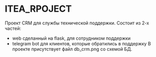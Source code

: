 # ITEA_RPOJECT

Проект CRM для службы технической поддержки. Состоит из 2-х частей:

- web сделанный на flask, для сотрудником поддержки
- telegram bot для клиентов, которые обратились в поддержку
В проекте присутствует файл db_crm.png со схемой БД.
